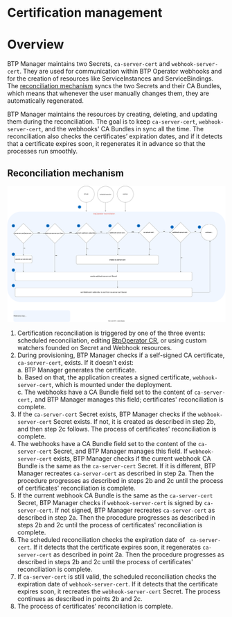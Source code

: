 # Certification management

# Overview

BTP Manager maintains two Secrets, `ca-server-cert` and `webhook-server-cert`. They are used for communication within BTP Operator webhooks and for the creation of resources like ServiceInstances and ServiceBindings. The [reconciliation mechanism](#reconciliation_mechanism) syncs the two Secrets and their CA Bundles, which means that whenever the user manually changes them, they are automatically regenerated.

BTP Manager maintains the resources by creating, deleting, and updating them during the reconciliation. The goal is to keep `ca-server-cert`, `webhook-server-cert`, and the webhooks' CA Bundles in sync all the time. The reconciliation also checks the certificates’ expiration dates, and if it detects that a certificate expires soon, it regenerates it in advance so that the processes run smoothly.

## Reconciliation mechanism

![Certification management diagram](../assets/certs.svg)

1.	Certification reconciliation is triggered by one of the three events: scheduled reconciliation, editing [BtpOperator CR](/api/v1alpha1/btpoperator_types.go), or using custom watchers founded on Secret and Webhook resources. 
2.	During provisioning, BTP Manager checks if a self-signed CA certificate, `ca-server-cert`, exists. If it doesn't exist:  
    a.	BTP Manager generates the certificate.  
    b.	Based on that, the application creates a signed certificate, `webhook-server-cert`, which is mounted under the deployment.  
    c.	The webhooks have a CA Bundle field set to the content of `ca-server-cert,` and BTP Manager manages this field; certificates' reconciliation is complete.  
3.	If the `ca-server-cert` Secret exists, BTP Manager checks if the `webhook-server-cert` Secret exists. If not, it is created as described in step 2b, and then step 2c follows. The process of certificates' reconciliation is complete.
4.	The webhooks have a CA Bundle field set to the content of the `ca-server-cert` Secret, and BTP Manager manages this field. If `webhook-server-cert` exists, BTP Manager checks if the current webhook CA Bundle is the same as the `ca-server-cert` Secret. If it is different, BTP Manager recreates `ca-server-cert` as described in step 2a. Then the procedure progresses as described in steps 2b and 2c until the process of certificates' reconciliation is complete.
5.	If the current webhook CA Bundle is the same as the `ca-server-cert` Secret, BTP Manager checks if `webhook-server-cert` is signed by `ca-server-cert`. If not signed, BTP Manager recreates `ca-server-cert` as described in step 2a. Then the procedure progresses as described in steps 2b and 2c until the process of certificates' reconciliation is complete.
6.	The scheduled reconciliation checks the expiration date of ` ca-server-cert`. If it detects that the certificate expires soon, it regenerates `ca-server-cert` as described in point 2a. Then the procedure progresses as described in steps 2b and 2c until the process of certificates' reconciliation is complete.
7.	If `ca-server-cert` is still valid, the scheduled reconciliation checks the expiration date of `webhook-server-cert`. If it detects that the certificate expires soon, it recreates the `webhook-server-cert` Secret. The process continues as described in points 2b and 2c.
8.	The process of certificates' reconciliation is complete.
